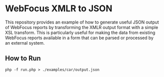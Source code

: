 # WebFocus XMLR to JSON
This repository provides an example of how to generate useful JSON output of WebFocus reports by transforming the XMLR output format with a simple XSL transform. This is particularly useful for making the data from existing WebFocus reports available in a form that can be parsed or processed by an external system.

## How to Run
`php -f run.php > ./examples/car/output.json`
